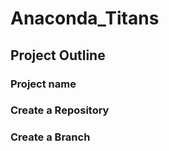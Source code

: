 # Anaconda_Titans

## Project Outline

### Project name
### Create a Repository
### Create a Branch
